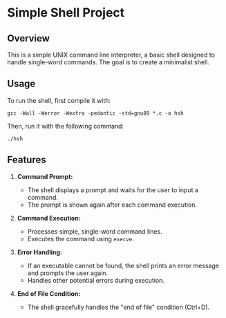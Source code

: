 # Simple Shell Project

## Overview

This is a simple UNIX command line interpreter, a basic shell designed to handle single-word commands. The goal is to create a minimalist shell.

## Usage

To run the shell, first compile it with:
```
gcc -Wall -Werror -Wextra -pedantic -std=gnu89 *.c -o hsh
```
Then, run it with the following command:

```
./hsh
```

## Features

1. **Command Prompt:**
   - The shell displays a prompt and waits for the user to input a command.
   - The prompt is shown again after each command execution.

2. **Command Execution:**
   - Processes simple, single-word command lines.
   - Executes the command using `execve`.

3. **Error Handling:**
   - If an executable cannot be found, the shell prints an error message and prompts the user again.
   - Handles other potential errors during execution.

4. **End of File Condition:**
   - The shell gracefully handles the "end of file" condition (Ctrl+D).